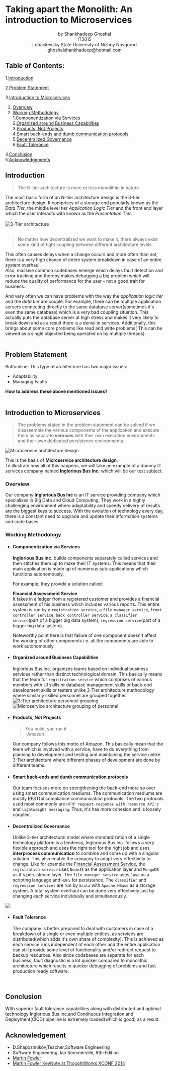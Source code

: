 # Taking apart the Monolith: An introduction to Microservices

   <Center>by Shankhadeep Ghoshal <br> IT2015<br>Lobackevsky State University of Nizhny Novgorod<br>ghoshalshankhadeep@hotmail.com</Center>

## Table of Contents:
1.[Introduction](#Intro)

2.[Problem Statement](#Prob)

3.[Introduction to Microservices](#Microsystems)  
   1. [Overview](#Overview_of_sub)
   2. [Working Methodology](#WM)  
  1.[Componentization via Services](#Component)  
  2.[Organized around Business Capabilities](#Organized_are)  
  3.[Products, Not Projects](#Products_not)  
  4.[Smart back-ends and dumb communication protocols](#Comm)   
  5.[Decentralized Governance](#Dis)  
  6.[Fault Tolerance](#Fault_tolerance)


4.[Conclusion](#Conclude)  
5.[Acknowledgements](#Acknowledge)

## <div id="Intro">Introduction</div>


>The N-tier architecture is more or less monolithic in nature.  

The most basic form of an N-tier architecture design is the 3-tier architecture design. It comprises of a storage end popularly known as the _Data Tier_, the middle level tier _Application Logic Tier_ and the front end layer which the user interacts with known as the _Presentation Tier_.  
<br>
![](http://tutorials.jenkov.com/images/software-architecture/n-tier-architecture-1.png "3-Tier architecture")  <br><br>

>No matter how decentralized we want to make it, there always exist some kind of tight coupling between different architecture levels.  

This often causes delays when a change occurs and more often than not, there is a very high chance of entire system breakdown in case of an entire system overhaul.  
Also, massive common codebases emerge which delays fault detection and error tracking and thereby makes debugging a big problem which will reduce the quality of performance for the user - not a good trait for business.  

And very often we can have problems with the way the _application logic tier_ and the _data tier_ are couple. For example, there can be multiple application servers connecting directly to the same database server(sometimes it's even the same database) which is a very bad coupling situation. This actually puts the database server at high stress and makes it very likely to break down and as a result there is a denial in services. Additionally, this brings about some core problems like read and write problems( This can be viewed as a single objected being operated on by multiple threads).
<br><br>


## <div id="Prob">Problem Statement </div>

Bottomline: This type of architecture has two major issues:
 - Adaptability 
 - Managing Faults 

**How to address these above mentioned issues?**  
<br>


## <div id="Microsystems">Introduction to Microservices</div>

>The problems stated in the problem statement can be solved if we disassemble the various components of the application and execute them as separate **services** with their own execution environments and their own dedicated persistence environments.    

![](https://res.infoq.com/articles/Microservices-Architectural-Fitness/en/resources/Picture13.png "Microservice architecture design")

This is the basis of **Microservice architecture design**.   
To illustrate how all of this happens, we will take an example of a dummy IT services company named **Inglorious Bus Inc.** which will be our test subject.

### <div id="Overview_of_sub"> Overview </div>  
Our company **Inglorious Bus Inc** is an IT service providing company which specializes in Big Data and Cloud Computing. They work in a highly challenging environment where adaptability and speedy delivery of results are the biggest keys to success. With the evolution of technology every day, there is a constant need to upgrade and update their information systems and code bases.  

### <div id="WM">Working Methodology</div>  
- #### <div id="Component">Componentization via Services </div>    
    **Inglorious Bus Inc.** builds components separately called services and then stitches them up to make their IT systems. This means that their main application is made up of numerous sub-applications which functions autonomously.
    
    For example, they provide a solution called: <div id="Financial_ass">**Financial Assessment Service** </div> 
    It takes in a ledger from a registered customer and provides a financial assessment of his business which includes various reports. This entire system is run by a `registration service`, a `file manager service`, `front controller service`, `back controller service`, `a classifier service`(part of a bigger big data system), `regression service`(part of a bigger big data system). 
    
    Noteworthy point here is that failure of one component doesn't affect the working of other components i.e. all the components are able to work autonomously.  
    


 - #### <div id="Organized_are">Organized around Business Capabilities</div> 
   
    Inglorious Bus Inc. organizes teams based on individual business services rather than distinct technological domain. This basically means that the team for `registration service` which comprises of various members with UI skills or database management skills or back-end development skills or testers unlike 3-Tier architecture methodology where similarly skilled personnel are grouped together.
    ![3-Tier architecture personnel grouping](https://martinfowler.com/articles/microservices/images/conways-law.png "3-Tier architecture personnel grouping")
    ![Microservice architecture grouping of personnel](https://martinfowler.com/articles/microservices/images/PreferFunctionalStaffOrganization.png "Microservice architecture grouping of personnel")
    

- #### <div id="Products_not">Products, Not Projects </div>
   >You build, you run it  
   -Amazon

   Our company follows this motto of Amazon. This basically mean that the team which is involved with a service, have to do everything from planning to development and testing and maintaining the service unlike 3-Tier architecture where different phases of development are done by different teams.


- #### <div id = "Comm">Smart back-ends and dumb communication protocols</div>
   Our team focuses more on strengthening the back-end more so over using smart communication mediums. The communication mediums are mostly RESTful compliance communication protocols. The two protocols used most commonly are `HTTP request-response with resource API's` and `lightweight messaging`. Thus, it's has more cohesion and is loosely coupled.


- #### <div id = "Dis">Decentralized Governance</div>
   Unlike 3-tier architectural model where standardization of a single technology platform is a tendency, Inglorious Bus Inc. follows a very flexible approach and uses the right tool for the right job and uses **interprocess communication** to combine and come up with a singular solution. This also enable the company to adapt very effectively to change. Like for example the [Financial Assessment Service](#Financial_ass), the `registration service` uses `NodeJS` as the application layer and `MongoDB` as it's persistence layer. The `file manager service` uses `Java` as a scripting language and `HDFS` for persistence. The `classifier` and `regression services` are run by `Scala` with `Apache HBase` as a storage system. A total system overhaul can be done very effectively just by changing each service individually and simultaneously.
   
![](https://martinfowler.com/articles/microservices/images/decentralised-data.png)


- #### <div id= "Fault_tolerance"> Fault Tolerance </div>
   The company is better prepared to deal with customers in case of a breakdown of a single or even multiple entities, as services are distributed(which adds it's own share of complexity). This is achieved as each service runs independent of each other and the entire application can still provide some level of functionality and/or redirect request to backup resources. Also since codebases are separate for each business, fault diagnostic is a lot quicker compared to monolithic architecture which results in quicker debugging of problems and fast production ready software.

<br>

## <div id="Conclude"> Conclusion</div>

With superior fault tolerance capabilities along with distributed and optimal technology Inglorious Bus Inc.and Continuous Integration and Deployment(CICD) pipeline is extremely loaded(which is good) as a result.


## <div id="Acknowledge">Acknowledgement</div>

- D.Shaposhnikov,Teacher,Software Engineering 
- Software Engineering, Ian Sommerville, 9th-Edition 
- [Martin Fowler](https://martinfowler.com/articles/microservices.html)
- [Martin Fowler KeyNote at ThoughtWorks XCONF 2014](https://www.youtube.com/watch?v=2yko4TbC8cI)

<br>
<br>

   
